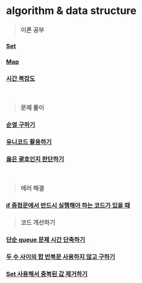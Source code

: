 # algorithm & data structure

> ### 이론 공부
### [Set](https://github.com/ka0824/algorithm-data-structure/blob/main/theory/set.md)
### [Map](https://github.com/ka0824/algorithm-data-structure/blob/main/theory/map.md)
### [시간 복잡도](https://github.com/ka0824/algorithm-data-structure/blob/main/theory/time_complexity.md)

<br />

> ### 문제 풀이

### [순열 구하기](https://github.com/ka0824/algorithm-data-structure/blob/main/problem_solving/permutation.md)  
### [유니코드 활용하기](https://github.com/ka0824/algorithm-data-structure/blob/main/problem_solving/unicode.md)  
### [옳은 괄호인지 판단하기](https://github.com/ka0824/algorithm-data-structure/blob/main/problem_solving/delete_brace.md)

<br />

> ### 에러 해결

### [if 중첩문에서 반드시 실행해야 하는 코드가 있을 때](https://github.com/ka0824/algorithm-data-structure/blob/main/error/if.md)

> ### 코드 개선하기

### [단순 queue 문제 시간 단축하기](https://github.com/ka0824/algorithm/blob/main/time_imporvement/simple_queue.md)
### [두 수 사이의 합 반복문 사용하지 않고 구하기](https://github.com/ka0824/algorithm-data-structure/blob/main/time_imporvement/sum_between_num.md)
### [Set 사용해서 중복된 값 제거하기](https://github.com/ka0824/algorithm-data-structure/blob/main/time_imporvement/use_set.md)
